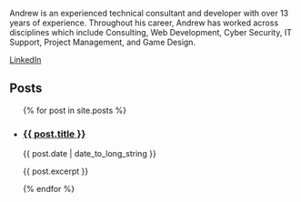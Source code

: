 Andrew is an experienced technical consultant and developer with over 13 years of experience. Throughout his career, Andrew has worked across disciplines which include Consulting, Web Development, Cyber Security, IT Support, Project Management, and Game Design.

[LinkedIn](https://www.linkedin.com/in/andrew-dickinson-8a78a623/)

## Posts

<ul>
    {% for post in site.posts %}
    <li>
        <h3><a href="{{ post.url }}">{{ post.title }}</a></h3>
        <p>{{ post.date | date_to_long_string }}</p>
        <p>{{ post.excerpt }}</p>
    </li>
    {% endfor %}
</ul>